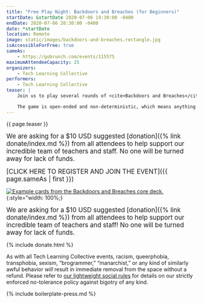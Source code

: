 ```yaml
---
title: "Free Play Night: Backdoors and Breaches (for Beginners)"
startDate: &startDate 2020-07-06 19:30:00 -0400
endDate: 2020-07-06 20:30:00 -0400
date: *startDate
location: Remote
image: static/images/backdoors-and-breaches.rectangle.jpg
isAccessibleForFree: true
sameAs:
    - https://gobrunch.com/events/115575
maximumAttendeeCapacity: 25
organizers:
    - Tech Learning Collective
performers:
    - Tech Learning Collective
teaser: |
    Join us to play several rounds of <cite>Backdoors and Breaches</cite> with our experienced cybersecurity instructors. Backdoors and Breaches is an incident response card game that teaches critical information security skills by putting players in realistic attack scenarios. The players must then work together with fellow members of their team to repel wave after wave of cyberattacks launched by a Tech Learning Collective cybersecurity trainer. In the process, they learn about professional tools, techniques, and procedures for responding to cyber threat incidents as well as how to think critically about organizational preparedness, risk assessment, and disaster recovery priorities.

    The game is open-ended and non-deterministic, which means anything can happen and players are encouraged to talk through strategies with one another in order to get super creative! Our Free Play Nights are completely free to join. Beginners are especially welcomed and encouraged to participate.
---
```


{{ page.teaser }}

<big>We are asking for a $10 USD suggested [donation]({% link donate/index.md %}) from all attendees to help support our incredible team of teachers and staff. No one will be turned away for lack of funds.</big>

<big>[CLICK HERE TO REGISTER AND JOIN THE EVENT]({{ page.sameAs | first }})</big>

[![Example cards from the Backdoors and Breaches core deck.](https://web.archive.org/web/20200422223931if_/https://www.blackhillsinfosec.com/wp-content/uploads/2019/09/CARDS_blog__4-1-1024x940.png)](https://web.archive.org/web/20200422223931if_/https://www.blackhillsinfosec.com/wp-content/uploads/2019/09/CARDS_blog__4-1-1024x940.png){:style="width: 100%;}

<big>We are asking for a $10 USD suggested [donation]({% link donate/index.md %}) from all attendees to help support our incredible team of teachers and staff! No one will be turned away for lack of funds.</big>

{% include donate.html %}

As with all Tech Learning Collective events, racism, queerphobia, transphobia, sexism, “brogrammer,” “manarchist,” or any kind of similarly awful behavior *will* result in immediate removal from the space without a refund. Please refer to [our lightweight social rules](https://github.com/AnarchoTechNYC/meta/wiki/Social-rules) for details on our strictly enforced no-tolerance policy against bigotry of any kind.

{% include boilerplate-press.md %}

